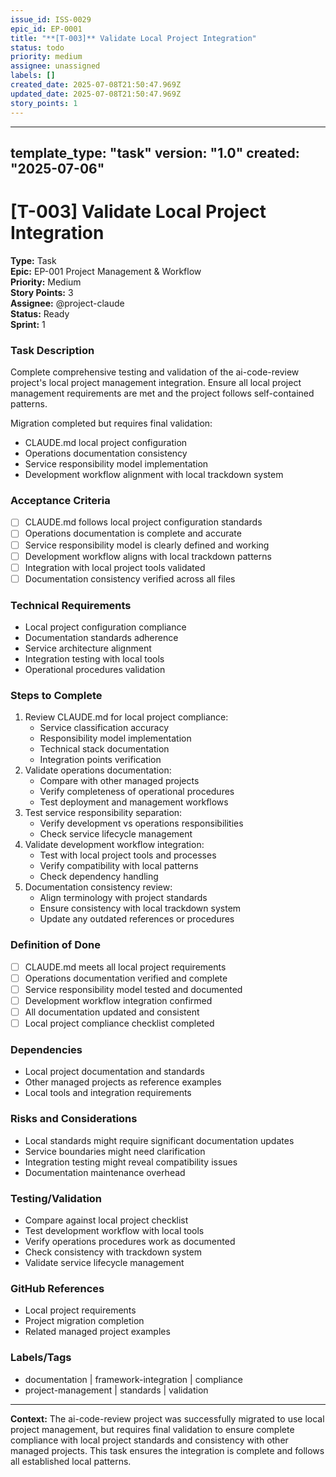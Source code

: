 ```yaml
---
issue_id: ISS-0029
epic_id: EP-0001
title: "**[T-003]** Validate Local Project Integration"
status: todo
priority: medium
assignee: unassigned
labels: []
created_date: 2025-07-08T21:50:47.969Z
updated_date: 2025-07-08T21:50:47.969Z
story_points: 1
---
```


---
template_type: "task"
version: "1.0"
created: "2025-07-06"
---

# **[T-003]** Validate Local Project Integration

**Type:** Task  
**Epic:** EP-001 Project Management & Workflow  
**Priority:** Medium  
**Story Points:** 3  
**Assignee:** @project-claude  
**Status:** Ready  
**Sprint:** 1  

### Task Description
Complete comprehensive testing and validation of the ai-code-review project's local project management integration. Ensure all local project management requirements are met and the project follows self-contained patterns.

Migration completed but requires final validation:
- CLAUDE.md local project configuration
- Operations documentation consistency
- Service responsibility model implementation
- Development workflow alignment with local trackdown system

### Acceptance Criteria
- [ ] CLAUDE.md follows local project configuration standards
- [ ] Operations documentation is complete and accurate
- [ ] Service responsibility model is clearly defined and working
- [ ] Development workflow aligns with local trackdown patterns
- [ ] Integration with local project tools validated
- [ ] Documentation consistency verified across all files

### Technical Requirements
- Local project configuration compliance
- Documentation standards adherence
- Service architecture alignment
- Integration testing with local tools
- Operational procedures validation

### Steps to Complete
1. Review CLAUDE.md for local project compliance:
   - Service classification accuracy
   - Responsibility model implementation
   - Technical stack documentation
   - Integration points verification
2. Validate operations documentation:
   - Compare with other managed projects
   - Verify completeness of operational procedures
   - Test deployment and management workflows
3. Test service responsibility separation:
   - Verify development vs operations responsibilities
   - Check service lifecycle management
4. Validate development workflow integration:
   - Test with local project tools and processes
   - Verify compatibility with local patterns
   - Check dependency handling
5. Documentation consistency review:
   - Align terminology with project standards
   - Ensure consistency with local trackdown system
   - Update any outdated references or procedures

### Definition of Done
- [ ] CLAUDE.md meets all local project requirements
- [ ] Operations documentation verified and complete
- [ ] Service responsibility model tested and documented
- [ ] Development workflow integration confirmed
- [ ] All documentation updated and consistent
- [ ] Local project compliance checklist completed

### Dependencies
- Local project documentation and standards
- Other managed projects as reference examples
- Local tools and integration requirements

### Risks and Considerations
- Local standards might require significant documentation updates
- Service boundaries might need clarification
- Integration testing might reveal compatibility issues
- Documentation maintenance overhead

### Testing/Validation
- Compare against local project checklist
- Test development workflow with local tools
- Verify operations procedures work as documented
- Check consistency with trackdown system
- Validate service lifecycle management

### GitHub References
- Local project requirements
- Project migration completion
- Related managed project examples

### Labels/Tags
- documentation | framework-integration | compliance
- project-management | standards | validation

---

**Context:** The ai-code-review project was successfully migrated to use local project management, but requires final validation to ensure complete compliance with local project standards and consistency with other managed projects. This task ensures the integration is complete and follows all established local patterns.
